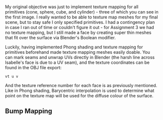 #

My original objective was just to implement texture mapping for all primitives (cone, sphere, cube, and cylinder) - three of which you can see in the first image. I really wanted to be able to texture map meshes for my final scene, but to stay safe I only specified primitives. I had a contingency plan in case I ran out of time or couldn't figure it out - for Assignment 3 we had no texture mapping, but I still made a face by creating super thin meshes that fit over the surface via Blender's Boolean modifier.

Luckily, having implemented Phong shading and texture mapping for primitives beforehand made texture mapping meshes easily doable. You can mark seams and unwrap UVs directly in Blender (the harsh line across Isabelle's face is due to a UV seam), and the texture coordinates can be found in the OBJ file export:

```Wavefront
vt u v
```

And the texture reference number for each face is as previously mentioned. Like in Phong shading, Barycentric interpolation is used to determine what point on the texture map will be used for the diffuse colour of the surface.

## Bump Mapping
